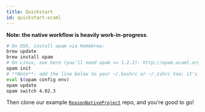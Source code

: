 ```yaml
---
title: Quickstart
id: quickstart-ocaml
---
```


**Note: the native workflow is heavily work-in-progress**.

```sh
# On OSX, install opam via Homebrew:
brew update
brew install opam
# On Linux, see here (you'll need opam >= 1.2.2): http://opam.ocaml.org/doc/Install.html
opam init
# **Note**: add the line below to your ~/.bashrc or ~/.zshrc too; it's needed at every shell startup
eval $(opam config env)
opam update
opam switch 4.02.3
```

Then clone our example [`ReasonNativeProject`](https://github.com/reasonml/ReasonNativeProject) repo, and you're good to go!
